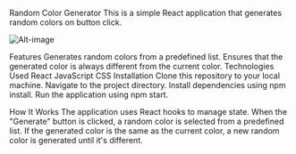 Random Color Generator
This is a simple React application that generates random colors on button click.

![Alt-image]()

Features
Generates random colors from a predefined list.
Ensures that the generated color is always different from the current color.
Technologies Used
React
JavaScript
CSS
Installation
Clone this repository to your local machine.
Navigate to the project directory.
Install dependencies using npm install.
Run the application using npm start.

How It Works
The application uses React hooks to manage state.
When the "Generate" button is clicked, a random color is selected from a predefined list.
If the generated color is the same as the current color, a new random color is generated until it's different.
